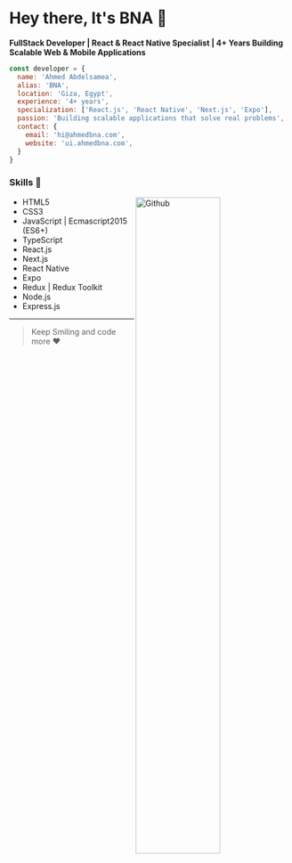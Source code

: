 # Hey there, It's BNA 👋

**FullStack Developer | React & React Native Specialist | 4+ Years Building Scalable Web & Mobile Applications**

```javascript
const developer = {
  name: 'Ahmed Abdelsamea',
  alias: 'BNA',
  location: 'Giza, Egypt',
  experience: '4+ years',
  specialization: ['React.js', 'React Native', 'Next.js', 'Expo'],
  passion: 'Building scalable applications that solve real problems',
  contact: {
    email: 'hi@ahmedbna.com',
    website: 'ui.ahmedbna.com',
  }
}
```

### Skills :rocket:

<img width="55%" align="right" alt="Github" src="https://raw.githubusercontent.com/onimur/.github/master/.resources/git-header.svg" />

- HTML5
- CSS3 
- JavaScript | Ecmascript2015 (ES6+)
- TypeScript
- React.js
- Next.js
- React Native
- Expo
- Redux | Redux Toolkit
- Node.js
- Express.js


---


> Keep Smiling and code more :heart:



